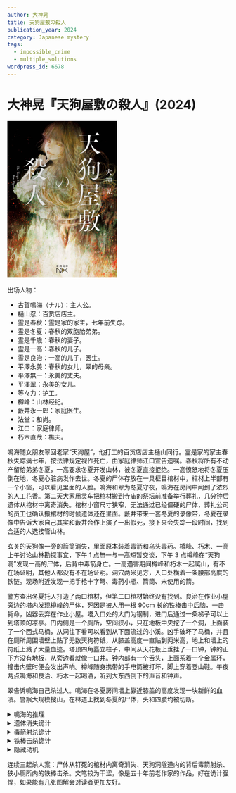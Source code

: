 ```yaml
---
author: 大神晃
title: 天狗屋敷の殺人
publication_year: 2024
category: Japanese mystery
tags:
  - impossible_crime
  - multiple_solutions
wordpress_id: 6678
---
```


# 大神晃『天狗屋敷の殺人』(2024)

<img src=images/2024_cover.jpg width=250/>

出场人物：
* 古賀鳴海（ナル）：主人公。
* 樋山忍：百货店店主。
* 霊是春秋：霊是家的家主，七年前失踪。
* 霊是冬夏：春秋的双胞胎弟弟。
* 霊是千歳：春秋的妻子。
* 霊是一高：春秋的儿子。
* 霊是良治：一高的儿子，医生。
* 平澤永美：春秋的女儿，翠的母亲。
* 平澤無一：永美的丈夫。
* 平澤翠：永美的女儿。
* 等々力：护工。
* 樽峰：山林经纪。
* 藪井永一郎：家庭医生。
* 法堂：和尚。
* 江口：家庭律师。
* 朽木直哉：樵夫。

鳴海随女朋友翠回老家“天狗屋”，他打工的百货店店主樋山同行。霊是家的家主春秋失踪满七年，按法律规定视作死亡，由家庭律师江口宣告遗嘱。春秋将所有不动产留给弟弟冬夏，一高要求冬夏开发山林，被冬夏直接拒绝。一高愤怒地将冬夏压倒在地，冬夏心脏病发作去世。冬夏的尸体存放在一具柾目棺材中，棺材上半部有一个小窗，可以看见里面的人脸。鳴海和翠为冬夏守夜，鳴海在房间中闻到了浓烈的人工花香。第二天大家用灵车把棺材搬到寺庙的祭坛前准备举行葬礼，几分钟后遗体从棺材中离奇消失。棺材小窗尺寸狭窄，无法通过已经僵硬的尸体，葬礼公司的员工也确认搬棺材的时候遗体还在里面。藪井带来一套冬夏的录像带，冬夏在录像中告诉大家自己其实和藪井合作上演了一出假死，接下来会失踪一段时间，找到合适的人选接管山林。

玄关的天狗像一旁的箭筒消失，里面原本装着毒箭和乌头毒药。樽峰、朽木、一高上午讨论山林勘探事宜，下午 1 点無一与一高短暂交谈，下午 3 点樽峰在“天狗洞”发现一高的尸体，后背中毒箭身亡。一高遇害期间樽峰和朽木一起爬山，有不在场证明，其他人都没有不在场证明。洞穴两米见方，入口处横着一条腰部高度的铁链。现场附近发现一把手枪十字弩、毒药小瓶、箭筒、未使用的箭。

警方查出冬夏托人打造了两口棺材，但第二口棺材始终没有找到。良治在作业小屋旁边的塔内发现樽峰的尸体，死因是被人用一根 90cm 长的铁棒击中后脑，一击毙命，凶器丢弃在作业小屋。塔入口处的大门为钢制，进门后通过一条梯子可以上到塔顶的凉亭。门内侧是一个厕所，空间狭小，只在地板中央挖了一个洞，上面装了一个西式马桶，从洞往下看可以看到从下面流过的小溪。凶手破坏了马桶，并且在厕所周围墙壁上贴了无数天狗符纸，从膝盖高度一直贴到两米高，地上和墙上的符纸上溅了大量血迹。塔顶四角矗立柱子，中间从天花板上垂挂了一口钟，钟的正下方没有地板，从旁边看就像一口井。钟内部有一个舌头，上面系着一个金属环，撞击内壁时便会发出声响。樽峰随身携带的手电筒被打坏，脚上穿着登山鞋。午夜两点鳴海和良治、朽木一起喝酒，听到大东西倒下的声音和钟声。

翠告诉鳴海自己杀过人。鳴海在冬夏房间墙上靠近膝盖的高度发现一块新鲜的血渍。警察大规模搜山，在林道上找到冬夏的尸体，头和四肢均被切断。

<details><summary>鳴海的推理</summary>
三起杀人案是独立事件。冬夏在天狗洞用毒箭从背后射杀一高，动机是为了阻止他和樽峰等人开发山林。冬夏向樽峰射箭时没有射中目标，反被樽峰扼杀。樽峰临时将冬夏的尸体藏在塔内地板下方，听说警察要搜山，连夜将尸体分割，以消除扼杀痕迹。無一目击樽峰分尸，对他进行勒索，二人发生争执，無一将樽峰打死。在樽峰的推定死亡时间内，没有不在场证明的人中只有無一和江口能用铁棒一击毙命，而江口的房间窗户上有蜘蛛网，说明他没有开窗离开过，由此判断凶手只能是無一。
</details>

<details><summary>遗体消失诡计</summary>
冬夏准备了两口柾目棺材用于掉换（板目棺材的木纹差异明显），但他没来得及实施假死计划便死于心脏病，藪井播放的录像是生前录制（伏线：录像里的冬夏长着胡子）。棺材全长 180cm，冬夏身高 160cm，约有 20cm 余量。朽木在钉棺材前有一段和遗体独处的短暂机会，他把遗体从膝盖以下切断，包扎伤口，并缠上了多层绷带，然后把切下的双腿放进背包回收，在房间里喷了空气清新剂消除血腥味（伏线：人工花香），但还是在墙上留下了一滴血。第二天葬礼公司的两人分别抬着棺材的头部和脚部下楼，棺材倾斜时尸体滑向棺材下方，所以鳴海在庙里打开棺盖窗户时看不到遗体的脸。鳴海出去叫人时，法堂和朽木把装遗体的棺材用第二口空棺材替换。
</details>

<details><summary>毒箭射杀诡计</summary>
朽木在天狗洞附近的树上安装了一把十字弩，拉开弓弦装上一支毒箭，把一根细钢丝绑在扳机上，绕过树干连到天狗洞，横着固定在通道上。一高进洞时触动钢丝，十字弩自动射出毒箭，将其射杀。隧道入口处的铁链距地面 90cm，朽木和樽峰身高 175cm，自然会从铁链下方钻入，不会触发陷阱，而一高身高 190cm，自然会从铁链上跨过，才会触发陷阱。朽木盗走整个箭筒，是为了让人以为凶手在 11:30-15:00 之间作案，他在那段时间内有不在场证明，但其实毒箭装置早就提前装好。朽木在发现尸体时假装扭伤了脚，趁樽峰离开报警时拆除杀人装置。
</details>

<details><summary>铁棒击杀诡计</summary>
塔内的厕所空间狭小，没人能够举起 90cm 长的铁棒而不碰到门框，更无法一击毙命。朽木卸下塔的地板，放在一块铁格栅上，在格栅四角的孔上拴上绳子，挂在梁上，再将四条绳子拧成一束，通过滑轮转向，系在一棵杉木上。朽木将杉木下方砍出缺口，只要树倒下时便会拉动绳子，将厕所地板向上拉起，使樽峰撞到横梁上的铁棒。樽峰死亡时朽木在自己房中，但他提前将一辆卡车停在斜坡上，车轮下面打了一根楔子，楔子上系了一根绳子，连到房间窗口。朽木拉绳子拔掉楔子，汽车下滑撞上杉木，触发杀人机关。地板拉起时会在地板上留下血迹，但不会在四周墙壁留下血迹，所以朽木把沾血的天狗符重新贴在四周墙壁上，掩饰现场的不自然。因为设定犯人握着铁棒站在入口，所以门内侧没有贴上符纸。朽木破坏马桶是为了拆除地板下方的格栅。
</details>

<details><summary>隐藏动机</summary>
朽木原计划将冬夏的尸体运走，等到警察开始搜山后不得已暴露尸体，让警察终止搜山。七年前春秋砍树时翠刚好经过，春秋强行改变树倒下的方向，结果自己被树砸死。冬夏和朽木为了保护翠，隐藏了春秋的尸体。冬夏不同意开发山林，是为了避免春秋的尸体曝光。
</details>

连续三起杀人案：尸体从钉死的棺材内离奇消失、天狗洞隧道内的背后毒箭射杀、狭小厕所内的铁棒击杀。文笔较为干涩，像是五十年前老作家的作品，好在诡计强悍，如果能有几张图解会对读者更加友好。